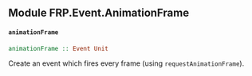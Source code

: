 ## Module FRP.Event.AnimationFrame

#### `animationFrame`

``` purescript
animationFrame :: Event Unit
```

Create an event which fires every frame (using `requestAnimationFrame`).


